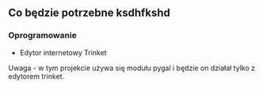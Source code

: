 ## Co będzie potrzebne ksdhfkshd

### Oprogramowanie

+ Edytor internetowy Trinket

Uwaga - w tym projekcie używa się modułu pygal i będzie on działał tylko z edytorem trinket.